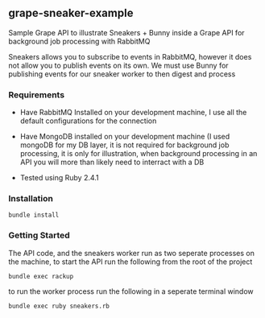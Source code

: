 ## grape-sneaker-example
Sample Grape API to illustrate Sneakers + Bunny inside a Grape API for background job processing with RabbitMQ

Sneakers allows you to subscribe to events in RabbitMQ, however it does not allow you to publish events on its own. We must use Bunny for publishing events for our sneaker worker to then digest and process

### Requirements

- Have RabbitMQ Installed on your development machine, I use all the default configurations for the connection

  [Download Instructions]: https://www.rabbitmq.com/download.html

- Have MongoDB installed on your development machine (I used mongoDB for my DB layer, it is not required for background job processing, it is only for illustration, when background processing in an API you will more than likely need to interract with a DB

  [Download Instructions]: https://docs.mongodb.com/manual/administration/install-community/

- Tested using Ruby 2.4.1

### Installation

```
bundle install
```

### Getting Started

The API code, and the sneakers worker run as two seperate processes on the machine, to start the API run the following from the root of the project

```
bundle exec rackup
```

to run the worker process run the following in a seperate terminal window

```
bundle exec ruby sneakers.rb
```

